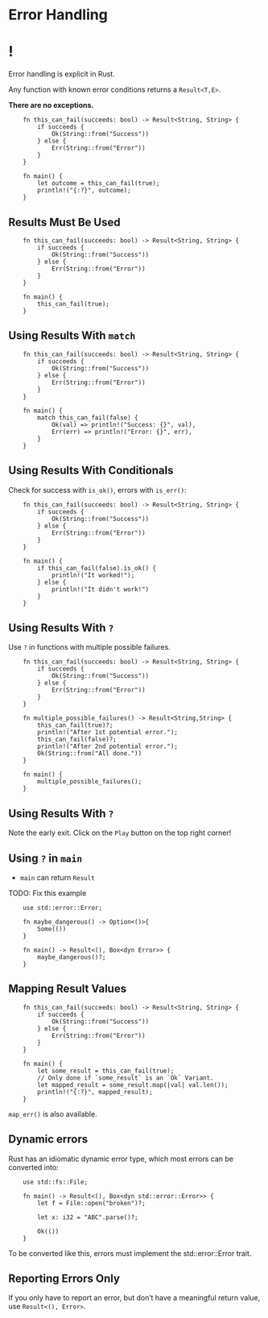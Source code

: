 # Error Handling

!
=

Error handling is explicit in Rust.

Any function with known error conditions returns a `Result<T,E>`.

**There are no exceptions.**

```rust,editable
    fn this_can_fail(succeeds: bool) -> Result<String, String> {
        if succeeds {
            Ok(String::from("Success"))
        } else {
            Err(String::from("Error"))
        }
    }

    fn main() {
        let outcome = this_can_fail(true);
        println!("{:?}", outcome);
    }
```
Results Must Be Used
----
```rust,editable
    fn this_can_fail(succeeds: bool) -> Result<String, String> {
        if succeeds {
            Ok(String::from("Success"))
        } else {
            Err(String::from("Error"))
        }
    }

    fn main() {
        this_can_fail(true);
    }
```

Using Results With `match`
----
```rust,editable
    fn this_can_fail(succeeds: bool) -> Result<String, String> {
        if succeeds {
            Ok(String::from("Success"))
        } else {
            Err(String::from("Error"))
        }
    }

    fn main() {
        match this_can_fail(false) {
            Ok(val) => println!("Success: {}", val),
            Err(err) => println!("Error: {}", err),
        }
    }
```
Using Results With Conditionals
----

Check for success with `is_ok()`, errors with `is_err()`:

```rust,editable
    fn this_can_fail(succeeds: bool) -> Result<String, String> {
        if succeeds {
            Ok(String::from("Success"))
        } else {
            Err(String::from("Error"))
        }
    }

    fn main() {
        if this_can_fail(false).is_ok() {
            println!("It worked!");
        } else {
            println!("It didn't work!")
        }
    }
```
Using Results With `?`
----

Use `?` in functions with multiple possible failures.

```rust,editable
    fn this_can_fail(succeeds: bool) -> Result<String, String> {
        if succeeds {
            Ok(String::from("Success"))
        } else {
            Err(String::from("Error"))
        }
    }

    fn multiple_possible_failures() -> Result<String,String> {
        this_can_fail(true)?;
        println!("After 1st potential error.");
        this_can_fail(false)?;
        println!("After 2nd potential error.");
        Ok(String::from("All done."))
    }

    fn main() {
        multiple_possible_failures();
    }
```
Using Results With `?`
----

Note the early exit. Click on the `Play` button on the top right corner!

Using `?` in `main`
----

-   `main` can return `Result`

TODO: Fix this example

```rust,ignore,does_not_compile,editable
    use std::error::Error;

    fn maybe_dangerous() -> Option<()>{
        Some(())
    }

    fn main() -> Result<(), Box<dyn Error>> {
        maybe_dangerous()?;
    }
```
Mapping Result Values
----

```rust,editable
    fn this_can_fail(succeeds: bool) -> Result<String, String> {
        if succeeds {
            Ok(String::from("Success"))
        } else {
            Err(String::from("Error"))
        }
    }

    fn main() {
        let some_result = this_can_fail(true);
        // Only done if `some_result` is an `Ok` Variant.
        let mapped_result = some_result.map(|val| val.len());
        println!("{:?}", mapped_result);
    }
```
`map_err()` is also available.

Dynamic errors
----

Rust has an idiomatic dynamic error type, which most errors can be
converted into:

```rust,does_not_compile,ignore,editable
    use std::fs::File;

    fn main() -> Result<(), Box<dyn std::error::Error>> {
        let f = File::open("broken")?;

        let x: i32 = "ABC".parse()?;

        Ok(())
    }
```
To be converted like this, errors must implement the std::error::Error
trait.

Reporting Errors Only
----

If you only have to report an error, but don’t have a meaningful return
value, use `Result<(), Error>`.
